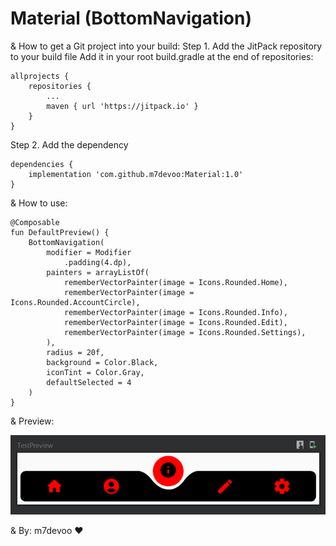 # Material (BottomNavigation)

& How to get a Git project into your build:
   Step 1. Add the JitPack repository to your build file
   Add it in your root build.gradle at the end of repositories:
        
	allprojects {
		repositories {
			...
			maven { url 'https://jitpack.io' }
		}
	}
  
   Step 2. Add the dependency

	dependencies {
		implementation 'com.github.m7devoo:Material:1.0'
	}
	
& How to use:

	@Composable
	fun DefaultPreview() {
		BottomNavigation(
			modifier = Modifier
			    .padding(4.dp),
			painters = arrayListOf(
			    rememberVectorPainter(image = Icons.Rounded.Home),
			    rememberVectorPainter(image = Icons.Rounded.AccountCircle),
			    rememberVectorPainter(image = Icons.Rounded.Info),
			    rememberVectorPainter(image = Icons.Rounded.Edit),
				rememberVectorPainter(image = Icons.Rounded.Settings),
			),
			radius = 20f,
			background = Color.Black,
			iconTint = Color.Gray,
			defaultSelected = 4
		)
	}

& Preview:

   ![Preview](/images/bottom-navigation.PNG)


& By:   m7devoo ♥
